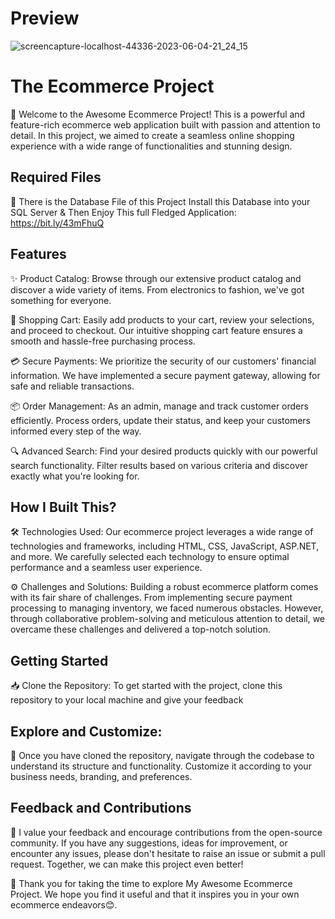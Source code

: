 # Preview
![screencapture-localhost-44336-2023-06-04-21_24_15](https://github.com/TheMehrozKhan/.NET-Ecommerce-Project/assets/103773815/ee327e36-69ec-4ad6-8568-51945c915d0d)


# The Ecommerce Project

👋 Welcome to the Awesome Ecommerce Project! This is a powerful and feature-rich ecommerce web application built with passion and attention to detail. In this project, we aimed to create a seamless online shopping experience with a wide range of functionalities and stunning design.

## Required Files

📁 There is the Database File of this Project Install this Database into your SQL Server & Then Enjoy This full Fledged Application:
https://bit.ly/43mFhuQ


## Features

✨ Product Catalog: Browse through our extensive product catalog and discover a wide variety of items. From electronics to fashion, we've got something for everyone.

🛒 Shopping Cart: Easily add products to your cart, review your selections, and proceed to checkout. Our intuitive shopping cart feature ensures a smooth and hassle-free purchasing process.

💳 Secure Payments: We prioritize the security of our customers' financial information. We have implemented a secure payment gateway, allowing for safe and reliable transactions.

📦 Order Management: As an admin, manage and track customer orders efficiently. Process orders, update their status, and keep your customers informed every step of the way.

🔍 Advanced Search: Find your desired products quickly with our powerful search functionality. Filter results based on various criteria and discover exactly what you're looking for.

## How I Built This?

🛠️ Technologies Used: Our ecommerce project leverages a wide range of technologies and frameworks, including HTML, CSS, JavaScript, ASP.NET, and more. We carefully selected each technology to ensure optimal performance and a seamless user experience.

⚙️ Challenges and Solutions: Building a robust ecommerce platform comes with its fair share of challenges. From implementing secure payment processing to managing inventory, we faced numerous obstacles. However, through collaborative problem-solving and meticulous attention to detail, we overcame these challenges and delivered a top-notch solution.

## Getting Started

📥 Clone the Repository: To get started with the project, clone this repository to your local machine and give your feedback

## Explore and Customize:

🌟 Once you have cloned the repository, navigate through the codebase to understand its structure and functionality. Customize it according to your business needs, branding, and preferences.

## Feedback and Contributions

🙌 I value your feedback and encourage contributions from the open-source community. If you have any suggestions, ideas for improvement, or encounter any issues, please don't hesitate to raise an issue or submit a pull request. Together, we can make this project even better!

👏 Thank you for taking the time to explore My Awesome Ecommerce Project. We hope you find it useful and that it inspires you in your own ecommerce endeavors😊.

